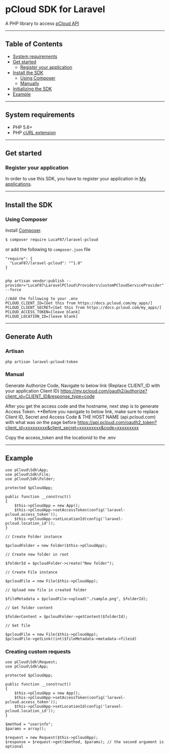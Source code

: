 # pCloud SDK for Laravel

A PHP library to access [pCloud API](https://docs.pcloud.com/)

---

## Table of Contents
* [System requirements](#system-requirements)
* [Get started](#get-started)
  * [Register your application](#register-your-application)
* [Install the SDK](#install-the-sdk)
  * [Using Composer](#using-composer)
  * [Manually](#manually)
* [Initializing the SDK](#initializing-the-sdk)
* [Example](#example)

---

## System requirements

  * PHP 5.6+
  * PHP [cURL extension](http://php.net/manual/en/curl.setup.php)

---

## Get started

### Register your application

In order to use this SDK, you have to register your application in [My applications](https://docs.pcloud.com).

---

## Install the SDK

### Using Composer

Install [Composer](http://getcomposer.org/download/).

```bash
$ composer require LucaF87/laravel-pcloud
```

or add the following to `composer.json` file

~~~~
"require": {
  "LucaF87/laravel-pcloud": "^1.0"
}
~~~~

~~~~

php artisan vendor:publish --provider="LucaF87\LaravelPCloud\Providers\CustomPCloudServiceProvider" --force

//Add the following to your .env
PCLOUD_CLIENT_ID=[Get this from https://docs.pcloud.com/my_apps/]
PCLOUD_CLIENT_SECRET=[Get this from https://docs.pcloud.com/my_apps/]
PCLOUD_ACCESS_TOKEN=[leave blank]
PCLOUD_LOCATION_ID=[leave blank]
~~~~

---

## Generate Auth

### Artisan 
```php artisan laravel-pcloud:token```

### Manual
Generate Authorize Code, Navigate to below link (Replace CLIENT_ID with your application Client ID)
https://my.pcloud.com/oauth2/authorize?client_id=CLIENT_ID&response_type=code

After you get the access code and the hostname, next step is to generate Access Token.
**Before you navigate to below link, make sure to replace Client ID, Secret and Access Code & THE HOST NAME (api.pcloud.com) with what was on the page before
https://api.pcloud.com/oauth2_token?client_id=xxxxxxxxx&client_secret=xxxxxxxxx&code=xxxxxxxxx

Copy the access_token and the locationid to the .env

---

## Example
~~~~
use pCloud\Sdk\App;
use pCloud\Sdk\File;
use pCloud\Sdk\Folder;

protected $pCloudApp;

public function __construct()
{
    $this->pCloudApp = new App();
    $this->pCloudApp->setAccessToken(config('laravel-pcloud.access_token'));
    $this->pCloudApp->setLocationId(config('laravel-pcloud.location_id'));
}

// Create Folder instance

$pcloudFolder = new Folder($this->pCloudApp);

// Create new folder in root

$folderId = $pcloudFolder->create("New folder");

// Create File instance

$pcloudFile = new File($this->pCloudApp);

// Upload new file in created folder

$fileMetadata = $pcloudFile->upload("./sample.png", $folderId);

// Get folder content

$folderContent = $pcloudFolder->getContent($folderId);

// Get file

$pcloudFile = new File($this->pCloudApp);
$pcloudFile->getLink((int)$fileMetadata->metadata->fileid)
~~~~

### Creating custom requests

~~~~
use pCloud\Sdk\Request;
use pCloud\Sdk\App;

protected $pCloudApp;

public function __construct()
{
    $this->pCloudApp = new App();
    $this->pCloudApp->setAccessToken(config('laravel-pcloud.access_token'));
    $this->pCloudApp->setLocationId(config('laravel-pcloud.location_id'));
}

$method = "userinfo";
$params = array();

$request = new Request($this->pCloudApp);
$response = $request->get($method, $params); // the second argument is optional
~~~~